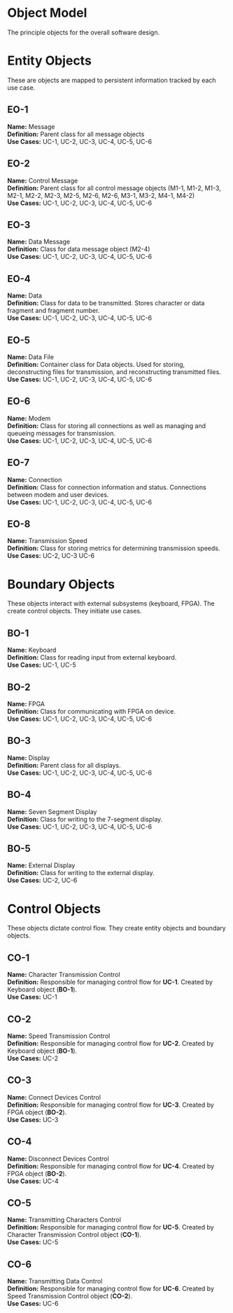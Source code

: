 # Object Model
The principle objects for the overall software design.

# Entity Objects
These are objects are mapped to persistent information tracked by each use case.

## EO-1
**Name:** Message  
**Definition:** Parent class for all message objects  
**Use Cases:** UC-1, UC-2, UC-3, UC-4, UC-5, UC-6  

## EO-2
**Name:** Control Message  
**Definition:** Parent class for all control message objects (M1-1, M1-2, M1-3, M2-1, M2-2, M2-3, M2-5, M2-6, M2-6, M3-1, M3-2, M4-1, M4-2)  
**Use Cases:** UC-1, UC-2, UC-3, UC-4, UC-5, UC-6  

## EO-3
**Name:** Data Message  
**Definition:** Class for data message object (M2-4)  
**Use Cases:** UC-1, UC-2, UC-3, UC-4, UC-5, UC-6  

## EO-4
**Name:** Data  
**Definition:** Class for data to be transmitted. Stores character or data fragment and fragment number.  
**Use Cases:** UC-1, UC-2, UC-3, UC-4, UC-5, UC-6  

## EO-5
**Name:** Data File  
**Definition:** Container class for Data objects. Used for storing, deconstructing files for transmission, and reconstructing transmitted files.  
**Use Cases:** UC-1, UC-2, UC-3, UC-4, UC-5, UC-6  

## EO-6
**Name:** Modem  
**Definition:** Class for storing all connections as well as managing and queueing messages for transmission.  
**Use Cases:** UC-1, UC-2, UC-3, UC-4, UC-5, UC-6  

## EO-7
**Name:** Connection  
**Definition:** Class for connection information and status. Connections between modem and user devices.  
**Use Cases:** UC-1, UC-2, UC-3, UC-4, UC-5, UC-6  

## EO-8
**Name:** Transmission Speed  
**Definition:** Class for storing metrics for determining transmission speeds.  
**Use Cases:** UC-2, UC-3 UC-6

# Boundary Objects
These objects interact with external subsystems (keyboard, FPGA). The create control objects. They initiate use cases.  

## BO-1
**Name:** Keyboard  
**Definition:** Class for reading input from external keyboard.  
**Use Cases:** UC-1, UC-5  

## BO-2
**Name:** FPGA  
**Definition:** Class for communicating with FPGA on device.  
**Use Cases:** UC-1, UC-2, UC-3, UC-4, UC-5, UC-6  

## BO-3
**Name:** Display  
**Definition:** Parent class for all displays.  
**Use Cases:** UC-1, UC-2, UC-3, UC-4, UC-5, UC-6  

## BO-4
**Name:** Seven Segment Display  
**Definition:** Class for writing to the 7-segment display.  
**Use Cases:** UC-1, UC-2, UC-3, UC-4, UC-5, UC-6  

## BO-5
**Name:** External Display  
**Definition:** Class for writing to the external display.  
**Use Cases:** UC-2, UC-6  

# Control Objects
These objects dictate control flow. They create entity objects and boundary objects.  

## CO-1
**Name:** Character Transmission Control  
**Definition:**  Responsible for managing control flow for **UC-1**. Created by Keyboard object  (**BO-1**).  
**Use Cases:** UC-1  

## CO-2
**Name:** Speed Transmission Control  
**Definition:** Responsible for managing control flow for **UC-2**. Created by Keyboard object (**BO-1**).  
**Use Cases:** UC-2  

## CO-3
**Name:** Connect Devices Control  
**Definition:** Responsible for managing control flow for **UC-3**. Created by FPGA object (**BO-2**).  
**Use Cases:** UC-3  

## CO-4
**Name:** Disconnect Devices Control  
**Definition:** Responsible for managing control flow for **UC-4**. Created by FPGA object (**BO-2**).  
**Use Cases:** UC-4  

## CO-5
**Name:** Transmitting Characters Control  
**Definition:** Responsible for managing control flow for **UC-5**. Created by Character Transmission Control object (**CO-1**).  
**Use Cases:** UC-5  

## CO-6
**Name:** Transmitting Data Control  
**Definition:** Responsible for managing control flow for **UC-6**. Created by Speed Transmission Control object (**CO-2**).  
**Use Cases:** UC-6  